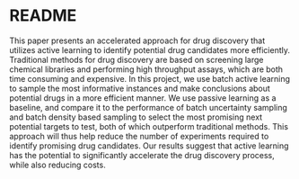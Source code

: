 # README

This paper presents an accelerated approach for drug discovery that utilizes active learning to identify potential drug candidates more efficiently. Traditional methods for drug discovery are based on screening large chemical libraries and performing high throughput assays, which are both time consuming and expensive. In this project, we use batch active learning to sample the most informative instances and make conclusions about potential drugs in a more efficient manner. We use passive learning as a baseline, and compare it to the performance of batch uncertainty sampling and batch density based sampling to select the most promising next potential targets to test, both of which outperform traditional methods. This approach will thus help reduce the number of experiments required to identify promising drug candidates. Our results suggest that active learning has the potential to significantly accelerate the drug discovery process, while also reducing costs.


